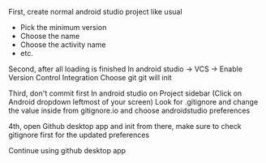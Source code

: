 First, create normal android studio project like usual
-   Pick the minimum version
-   Choose the name
-   Choose the activity name
-   etc.

Second, after all loading is finished
In android studio -> VCS -> Enable Version Control Integration
Choose git
git will init

Third, don't commit first
In android studio on Project sidebar (Click on Android dropdown leftmost of your screen)
Look for .gitignore and change the value inside from
gitignore.io and choose androidstudio preferences

4th, open Github desktop app
and init from there, make sure to check gitignore first for the updated preferences

Continue using github desktop app